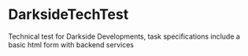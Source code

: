 # DarksideTechTest
Technical test for Darkside Developments, task specifications include a basic html form with backend services
